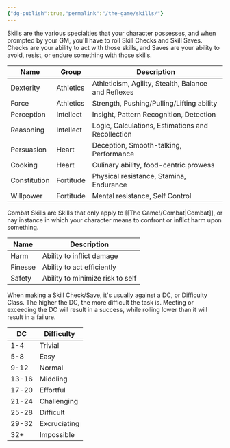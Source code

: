 ```yaml
---
{"dg-publish":true,"permalink":"/the-game/skills/"}
---
```



Skills are the various specialties that your character possesses, and when prompted by your GM, you'll have to roll  Skill Checks and Skill Saves. Checks are your ability to act with those skills, and Saves are your ability to avoid, resist, or endure something with those skills. 

| Name         | Group     | Description                                         |
| ------------ | --------- | --------------------------------------------------- |
| Dexterity    | Athletics | Athleticism, Agility, Stealth, Balance and Reflexes |
| Force        | Athletics | Strength, Pushing/Pulling/Lifting ability           |
| Perception   | Intellect | Insight, Pattern Recognition, Detection             |
| Reasoning    | Intellect | Logic, Calculations, Estimations and Recollection   |
| Persuasion   | Heart     | Deception, Smooth-talking, Performance              |
| Cooking      | Heart     | Culinary ability, food-centric prowess              |
| Constitution | Fortitude | Physical resistance, Stamina, Endurance             |
| Willpower    | Fortitude | Mental resistance, Self Control                     |
Combat Skills are Skills that only apply to [[The Game!/Combat\|Combat]], or nay instance in which your character means to confront or inflict harm upon something.

| Name    | Description                      |
| ------- | -------------------------------- |
| Harm    | Ability to inflict damage        |
| Finesse | Ability to act efficiently       |
| Safety  | Ability to minimize risk to self |
When making a Skill Check/Save, it's usually against a DC, or Difficulty Class. The higher the DC, the more difficult the task is. Meeting or exceeding the DC will result in a success, while rolling lower than it will result in a failure. 

| DC    | Difficulty   |
| ----- | ------------ |
| 1-4   | Trivial      |
| 5-8   | Easy         |
| 9-12  | Normal       |
| 13-16 | Middling     |
| 17-20 | Effortful    |
| 21-24 | Challenging  |
| 25-28 | Difficult    |
| 29-32 | Excruciating |
| 32+   | Impossible   |
